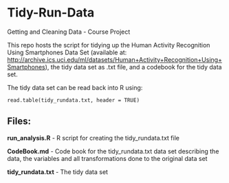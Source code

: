# Tidy-Run-Data
Getting and Cleaning Data - Course Project


This repo hosts the script for tidying up the Human Activity Recognition Using Smartphones Data Set (available at: http://archive.ics.uci.edu/ml/datasets/Human+Activity+Recognition+Using+Smartphones), the tidy data set as .txt file, and a codebook for the tidy data set.



The tidy data set can be read back into R using: 
```
read.table(tidy_rundata.txt, header = TRUE)
```


## Files:

**run_analysis.R** - R script for creating the tidy_rundata.txt file

**CodeBook.md** - Code book for the tidy_rundata.txt data set describing the data, the variables and all transformations done to the original data set

**tidy_rundata.txt** - The tidy data set
